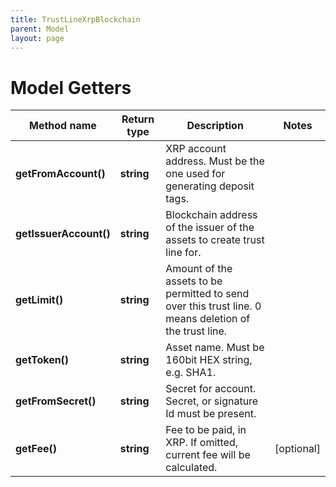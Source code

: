 ```yaml
---
title: TrustLineXrpBlockchain
parent: Model
layout: page
---
```


# Model Getters

Method name | Return type | Description | Notes
------------ | ------------- | ------------- | -------------
**getFromAccount()** | **string** | XRP account address. Must be the one used for generating deposit tags. |
**getIssuerAccount()** | **string** | Blockchain address of the issuer of the assets to create trust line for. |
**getLimit()** | **string** | Amount of the assets to be permitted to send over this trust line. 0 means deletion of the trust line. |
**getToken()** | **string** | Asset name. Must be 160bit HEX string, e.g. SHA1. |
**getFromSecret()** | **string** | Secret for account. Secret, or signature Id must be present. |
**getFee()** | **string** | Fee to be paid, in XRP. If omitted, current fee will be calculated. | [optional]

